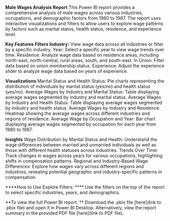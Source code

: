 **Male Wages Analysis Report**
This Power BI report provides a comprehensive analysis of male wages across various industries, occupations, and demographic factors from 1980 to 1987. The report uses interactive visualizations and filters to allow users to explore wage patterns by factors such as marital status, health status, residence, and experience level.

**Key Features Filters Industry:**
View wage data across all industries or filter by a specific industry. 
Year: Select a specific year to view wage trends over time. 
Residence: Analyze wage data based on residence areas, including north-east, north-central, rural areas, south, and south-east. 
In Union: Filter data based on union membership status. 
Experience: Adjust the experience slider to analyze wage data based on years of experience. 

**Visualizations**
Marital Status and Health Status: Pie charts representing the distribution of individuals by marital status (yes/no) and health status (yes/no). 
Average Wages by Industry and Marital Status: Table displaying average wages segmented by industry and marital status. 
Average Wages by Industry and Health Status: Table displaying average wages segmented by industry and health status. 
Average Wages by Industry and Residence: Heatmap showing the average wages across different industries and regions of residence. 
Average Wage by Occupation and Year: Bar chart displaying average wages segmented by occupation for each year from 1980 to 1987. 

**Insights**
Wage Distribution by Marital Status and Health: Understand the wage differences between married and unmarried individuals as well as those with different health statuses across industries. 
Trends Over Time: Track changes in wages across years for various occupations, highlighting shifts in compensation patterns. 
Regional and Industry-Based Wage Differences: Explore how wages vary across different regions and industries, revealing potential geographic and industry-specific patterns in compensation. 

****How to Use Explore Filters: ****
Use the filters on the top of the report to select specific industries, years, and demographics. 

**To view the full Power BI report: **
Download the .pbix file [here](link to .pbix file) and open it in Power BI Desktop. Alternatively, view the report summary in the provided PDF file [here](link to PDF file).
